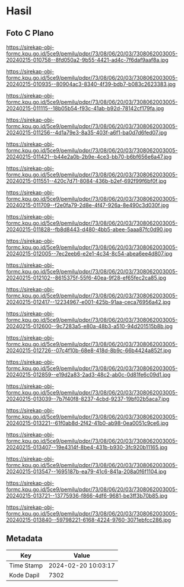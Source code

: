 # Hasil

## Foto C Plano

https://sirekap-obj-formc.kpu.go.id/5ce9/pemilu/pdpr/73/08/06/20/03/7308062003005-20240215-010758--8fd050a2-9b55-4421-ad4c-7f6daf9aaf8a.jpg

https://sirekap-obj-formc.kpu.go.id/5ce9/pemilu/pdpr/73/08/06/20/03/7308062003005-20240215-010935--80904ac3-8340-4f39-bdb7-b083c2623383.jpg

https://sirekap-obj-formc.kpu.go.id/5ce9/pemilu/pdpr/73/08/06/20/03/7308062003005-20240215-011115--18b05b54-f93c-41ab-b92d-78142cf179fa.jpg

https://sirekap-obj-formc.kpu.go.id/5ce9/pemilu/pdpr/73/08/06/20/03/7308062003005-20240215-011256--4d1a79e3-8a35-403f-a6f1-ba0d7d6fed07.jpg

https://sirekap-obj-formc.kpu.go.id/5ce9/pemilu/pdpr/73/08/06/20/03/7308062003005-20240215-011421--b44e2a0b-2b9e-4ce3-bb70-b6bf656e6a47.jpg

https://sirekap-obj-formc.kpu.go.id/5ce9/pemilu/pdpr/73/08/06/20/03/7308062003005-20240215-011551--420c7d71-8084-436b-b2ef-692f99f6bf0f.jpg

https://sirekap-obj-formc.kpu.go.id/5ce9/pemilu/pdpr/73/08/06/20/03/7308062003005-20240215-011709--f2e0fa79-2d8e-4f47-926a-8e490c3d030f.jpg

https://sirekap-obj-formc.kpu.go.id/5ce9/pemilu/pdpr/73/08/06/20/03/7308062003005-20240215-011828--fb8d8443-d480-4bb5-abee-5aaa87fc0d90.jpg

https://sirekap-obj-formc.kpu.go.id/5ce9/pemilu/pdpr/73/08/06/20/03/7308062003005-20240215-012005--7ec2eeb6-e2e1-4c34-8c54-abea6ee4d807.jpg

https://sirekap-obj-formc.kpu.go.id/5ce9/pemilu/pdpr/73/08/06/20/03/7308062003005-20240215-012102--8615375f-55f6-40ea-9f28-ef65fec2ca85.jpg

https://sirekap-obj-formc.kpu.go.id/5ce9/pemilu/pdpr/73/08/06/20/03/7308062003005-20240215-012417--12234967-e001-425b-91aa-ceca76956a42.jpg

https://sirekap-obj-formc.kpu.go.id/5ce9/pemilu/pdpr/73/08/06/20/03/7308062003005-20240215-012600--9c7283a5-e80a-48b3-a510-94d201515b8b.jpg

https://sirekap-obj-formc.kpu.go.id/5ce9/pemilu/pdpr/73/08/06/20/03/7308062003005-20240215-012726--07c4f10b-68e8-418d-8b9c-66b4424a852f.jpg

https://sirekap-obj-formc.kpu.go.id/5ce9/pemilu/pdpr/73/08/06/20/03/7308062003005-20240215-012859--e19d2a83-2ad3-48c2-ab0c-0d81fe6c09d1.jpg

https://sirekap-obj-formc.kpu.go.id/5ce9/pemilu/pdpr/73/08/06/20/03/7308062003005-20240215-013039--7b7f40f8-8237-4cbd-9237-19bf02b5aca7.jpg

https://sirekap-obj-formc.kpu.go.id/5ce9/pemilu/pdpr/73/08/06/20/03/7308062003005-20240215-013221--61f0ab8d-2f42-41b0-ab98-0ea0051c9ce6.jpg

https://sirekap-obj-formc.kpu.go.id/5ce9/pemilu/pdpr/73/08/06/20/03/7308062003005-20240215-013407--19e4314f-8be4-431b-b930-3fc920b11165.jpg

https://sirekap-obj-formc.kpu.go.id/5ce9/pemilu/pdpr/73/08/06/20/03/7308062003005-20240215-013547--1695187b-ea79-41c6-841a-208a0f6f1104.jpg

https://sirekap-obj-formc.kpu.go.id/5ce9/pemilu/pdpr/73/08/06/20/03/7308062003005-20240215-013721--13775936-f866-4df6-9681-be3ff3b70b85.jpg

https://sirekap-obj-formc.kpu.go.id/5ce9/pemilu/pdpr/73/08/06/20/03/7308062003005-20240215-013840--59798221-6168-4224-9760-3071ebfcc286.jpg


## Metadata

| Key        | Value               |
| ---------- | ------------------- |
| Time Stamp | 2024-02-20 10:03:17 |
| Kode Dapil | 7302                |



